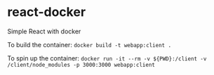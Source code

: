 # react-docker
Simple React with docker

To build the container: `docker build -t webapp:client .` 

To spin up the container: `docker run -it --rm -v ${PWD}:/client -v /client/node_modules -p 3000:3000 webapp:client`
